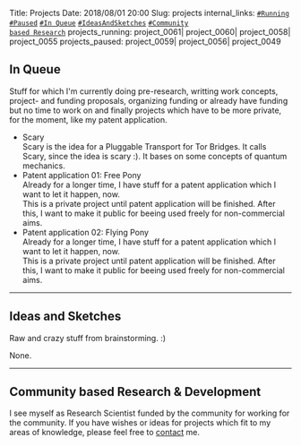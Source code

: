 Title:          		Projects
Date:           		2018/08/01 20:00
Slug:           		projects
internal_links:         <code><a href="/projects.html#Running">#Running</a></code> <code><a href="/projects.html#Paused">#Paused</a></code> <!--<code><a href="/projects.html#Upcoming">#Upcoming</a></code>--> <code><a href="/projects.html#InQueue">#In Queue</a></code> <code><a href="/projects.html#IdeasAndSketches">#IdeasAndSketches</a></code> <code><a href="/projects.html#CommunityBasedResearchAndDevelopment">#Community based Research</a></code>
projects_running:       project_0061| project_0060| project_0058| project_0055
projects_paused:        project_0059| project_0056| project_0049


<!--
<h2 id="Upcoming">Upcoming</h2>

<p>
None.
</p>
-->

<h2 id="InQueue">In Queue</h2>
Stuff for which I'm currently doing pre-research, writting work concepts, project- and funding proposals, organizing funding or already have funding but no time to work on and finally projects which have to be more private, for the moment, like my patent application.

<ul>
<li>
	Scary<br />
	<font style="font-size:14px;">
		Scary is the idea for a Pluggable Transport for Tor Bridges. It calls Scary, since the idea is scary :). It bases on some concepts of quantum mechanics.
	</font>
</li>
<li>
	Patent application 01: Free Pony<br />
	<font style="font-size:14px;">
		Already for a longer time, I have stuff for a patent application which I want to let it happen, now.<br />
		This is a private project until patent application will be finished. After this, I want to make it public for beeing used freely for non-commercial aims.
	</font>
</li>
<li>
	Patent application 02: Flying Pony<br />
	<font style="font-size:14px;">
		Already for a longer time, I have stuff for a patent application which I want to let it happen, now.<br />
		This is a private project until patent application will be finished. After this, I want to make it public for beeing used freely for non-commercial aims.
	</font>
</li>
</ul>


<hr />
<h2 id="IdeasAndSketches">Ideas and Sketches</h2>
Raw and crazy stuff from brainstorming. :)

<p>
None.
</p>


<!--
<hr />
<h2 id="Past">Past</h2>
Past projects.

<p>
None.
</p>
-->


<hr />
<h2 id="CommunityBasedResearchAndDevelopment">Community based Research & Development</h2>
I see myself as Research Scientist funded by the community for working for the community. If you have wishes or ideas for projects which fit to my areas of knowledge, please feel free to <a href="/contact.html#Information">contact</a> me.
